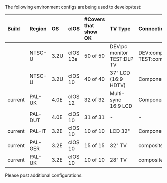 The following environment configs are being used to develop/test:


|Build|Region|OS|cIOS|#Covers that show OK|TV Type|Connection|Developer|
|:----|:-----|:-|:---|:-------------------|:------|:---------|:--------|
|     |NTSC-U|3.2U|cIOS 13a|50 of 50            |DEV:pc monitor TEST:DLP TV|DEV:composite TEST:component|afour98  |
|     |NTSC-U|3.2U|cIOS 10|40 of 40            |37" LCD (16:9 HDTV)|Component |beardface|
|current|PAL-UK|4.0E|cIOS 12|32 of 32            |Multi-sync 16:9 LCD|Component |F1SHE4RS |
|     |PAL-DUT|4.0E|cIOS 10|31 of 31            |-      |-         |gitkua   |
|current|PAL-IT|3.2E|cIOS 10|10 of 10            |LCD 32''|Component |Scognito |
|current|PAL-GER|3.2E|cIOS 10|15 of 15            |32" TV |composite |LoudBob11|
|current|PAL-UK|3.2E|cIOS 10|10 of 10            |28" TV |composite |Blackbird399|


Please post additional configurations.